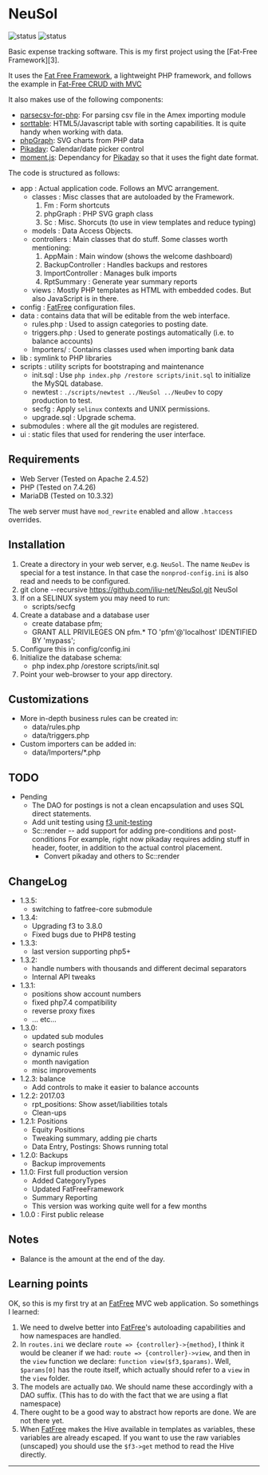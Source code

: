 # NeuSol

![status](https://github.com/iliu-net/NeuSol/actions/workflows/static-checks.yaml/badge.svg)
![status](https://github.com/iliu-net/NeuSol/actions/workflows/release.yaml/badge.svg)

Basic expense tracking software.  This is my first project using the [Fat-Free Framework][3].

It uses the [Fat Free Framework][f3], a lightweight PHP framework, and follows the example in [Fat-Free CRUD with MVC][f3crud]

It also makes use of the following components:

- [parsecsv-for-php][parsecsv]: For parsing csv file in the Amex importing module
- [sorttable][sorttable]: HTML5/Javascript table with sorting capabilities.  It is quite handy
  when working with data.
- [phpGraph][phpgraph]: SVG charts from PHP data
- [Pikaday][pikaday]: Calendar/date picker control
- [moment.js][moment]: Dependancy for [Pikaday][pikaday] so that it uses the fight date format.

The code is structured as follows:

- app : Actual application code.  Follows an MVC arrangement.
  - classes : Misc classes that are autoloaded by the Framework.
    1. Fm : Form shortcuts
    2. phpGraph : PHP SVG graph class
    3. Sc : Misc. Shorcuts (to use in view templates and reduce typing)
  - models : Data Access Objects.
  - controllers : Main classes that do stuff.  Some classes worth mentioning:
    1. AppMain : Main window (shows the welcome dashboard)
    2. BackupController : Handles backups and restores
    3. ImportController : Manages bulk imports
    4. RptSummary : Generate year summary reports
  - views : Mostly PHP templates as HTML with embedded <?= PHP ?> codes.  But also JavaScript is
    in there.
- config : [FatFree][f3] configuration files.
- data : contains data that will be editable from the web interface.
  - rules.php : Used to assign categories to posting date.
  - triggers.php : Used to generate postings automatically (i.e. to balance accounts)
  - Importers/ : Contains classes used when importing bank data
- lib : symlink to PHP libraries
- scripts : utility scripts for bootstraping and maintenance
  - init.sql : Use `php index.php /restore scripts/init.sql` to initialize the MySQL database.
  - newtest : `./scripts/newtest ../NeuSol ../NeuDev` to copy production to test.
  - secfg : Apply `selinux` contexts and UNIX permissions.
  - upgrade.sql : Upgrade schema.
- submodules : where all the git modules are registered.
- ui : static files that used for rendering the user interface.

## Requirements

- Web Server (Tested on Apache 2.4.52)
- PHP (Tested on 7.4.26)
- MariaDB (Tested on 10.3.32)

The web server must have `mod_rewrite` enabled and allow `.htaccess` overrides.

## Installation

1. Create a directory in your web server, e.g. `NeuSol`.
   The name `NeuDev` is special for a test instance.  In that case the
   `nonprod-config.ini` is also read and needs to be configured.
2. git clone --recursive https://github.com/iliu-net/NeuSol.git NeuSol
3. If on a SELINUX system you may need to run:
   - scripts/secfg
4. Create a database and a database user
   - create database pfm;
   - GRANT ALL PRIVILEGES ON pfm.* TO 'pfm'@'localhost' IDENTIFIED BY 'mypass';
5. Configure this in config/config.ini
6. Initialize the database schema:
   - php index.php /orestore scripts/init.sql
7. Point your web-browser to your app directory.

## Customizations

- More in-depth business rules can be created in:
  - data/rules.php
  - data/triggers.php
- Custom importers can be added in:
  - data/Importers/*.php


## TODO

- Pending
  - The DAO for postings is not a clean encapsulation and uses SQL direct statements.
  - Add unit testing using [f3 unit-testing][f3testing]
  - Sc::render -- add support for adding pre-conditions and post-conditions
    For example, right now pikaday requires adding stuff in header, footer, in addition
    to the actual control placement.
    - Convert pikaday and others to Sc::render

## ChangeLog

- 1.3.5:
  - switching to fatfree-core submodule
- 1.3.4:
  - Upgrading f3 to 3.8.0
  - Fixed bugs due to PHP8 testing
- 1.3.3:
  - last version supporting php5+
- 1.3.2:
  - handle numbers with thousands and different decimal separators
  - Internal API tweaks
- 1.3.1:
  - positions show account numbers
  - fixed php7.4 compatibility
  - reverse proxy fixes
  - ... etc...
- 1.3.0:
  - updated sub modules
  - search postings
  - dynamic rules
  - month navigation
  - misc improvements
- 1.2.3: balance
  - Add controls to make it easier to balance accounts
- 1.2.2: 2017.03
  - rpt_positions: Show asset/liabilities totals
  - Clean-ups
- 1.2.1: Positions
  - Equity Positions
  - Tweaking summary, adding pie charts
  - Data Entry, Postings: Shows running total
- 1.2.0: Backups
  - Backup improvements
- 1.1.0: First full production version
  - Added CategoryTypes
  - Updated FatFreeFramework
  - Summary Reporting
  - This version was working quite well for a few months
- 1.0.0 : First public release

## Notes

- Balance is the amount at the end of the day.

## Learning points

OK, so this is my first try at an [FatFree][f3] MVC web application.  So somethings I learned:

1. We need to dwelve better into [FatFree][f3]'s autoloading capabilities and how namespaces
   are handled.
2. In `routes.ini` we declare `route => {controller}->{method}`, I think it would be cleaner
   if we had: `route => {controller}->view`, and then in the `view` function we declare:
   `function view($f3,$params)`.  Well, `$params[0]` has the route itself, which actually should
   refer to a `view` in the `view` folder.
3. The models are actually `DAO`.  We should name these accordingly with a DAO suffix.
   (This has to do with the fact that we are using a flat namespace)
4. There ought to be a good way to abstract how reports are done.  We are not there yet.
5. When [FatFree][f3] makes the Hive available in templates as variables, these variables are
   already escaped.  If you want to use the raw variables (unscaped) you should use the `$f3->get`
   method to read the Hive directly.

* * *

   [f3]: http://fatfreeframework.com/home
   [f3testing]: http://fatfreeframework.com/unit-testing
   [f3crud]: https://foysalmamun.wordpress.com/2013/03/27/fat-free-crud-with-mvc-tutorial/
   [moment]: https://github.com/moment/moment
   [parsecsv]: https://github.com/parsecsv/parsecsv-for-php
   [phpgraph]: https://github.com/jerrywham/phpGraph
   [pikaday]: https://github.com/dbushell/Pikaday
   [sorttable]: https://github.com/stuartlangridge/sorttable
